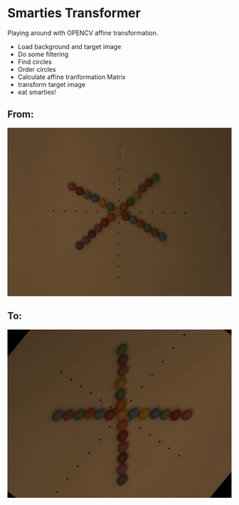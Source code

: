 # Smarties Transformer

Playing around with OPENCV affine transformation. 

* Load background and target image
* Do some filtering
* Find circles
* Order circles
* Calculate affine tranformation Matrix
* transform target image
* eat smarties!

## From:

![GitHub Logo](./OI000109_small.jpg)

## To:

![GitHub Logo](./result.jpg)

